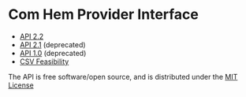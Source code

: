 # Com Hem Provider Interface

* [API 2.2](docs/provider_api_2.2/index.md)
* [API 2.1](docs/provider_api_2.1/index.md) (deprecated)
* [API 1.0](docs/provider_api_1.0/index.md) (deprecated)
* [CSV Feasibility](docs/csv_access_upload_api_1.0/index.md)


The API is free software/open source, and is distributed under the [MIT License](http://opensource.org/licenses/MIT)
